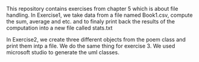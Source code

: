 This repository contains exercises from chapter 5 which is about file handling.
In Exercise1, we take data from a file named Book1.csv, compute the sum, average and etc. and to finaly print back the results of the computation into a new file called stats.txt

In Exercise2, we create three different objects from the poem class and print them intp a file.
We do the same thing for exercise 3.
We used microsoft studio to generate the uml classes.